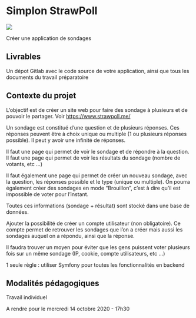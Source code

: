 # Simplon StrawPoll
![](https://i.imgur.com/0CWKflq.png)

Créer une application de sondages

## Livrables
Un dépot Gitlab avec le code source de votre application, ainsi que tous les documents du travail préparatoire

## Contexte du projet
L’objectif est de créer un site web pour faire des sondage à plusieurs et de pouvoir le partager. Voir https://www.strawpoll.me/

Un sondage est constitué d’une question et de plusieurs réponses. Ces réponses peuvent être à choix unique ou multiple (1 ou plusieurs réponses possible). Il peut y avoir une infinité de réponses.

Il faut une page qui permet de voir le sondage et de répondre à la question. Il faut une page qui permet de voir les résultats du sondage (nombre de votants, etc …)

Il faut également une page qui permet de créer un nouveau sondage, avec la question, les réponses possible et le type (unique ou multiple). On pourra également créer des sondages en mode “Brouillon”, c’est à dire qu’il est impossible de voter pour l’instant.

Toutes ces informations (sondage + résultat) sont stocké dans une base de données.

Ajouter la possibilité de créer un compte utilisateur (non obligatoire). Ce compte permet de retrouver les sondages que l’on a créer mais aussi les sondages auquel on a répondu, ainsi que la réponse.

Il faudra trouver un moyen pour éviter que les gens puissent voter plusieurs fois sur un même sondage (IP, cookie, compte utilisateurs, etc …)

1 seule règle : utiliser Symfony pour toutes les fonctionnalités en backend

## Modalités pédagogiques
Travail individuel

A rendre pour le mercredi 14 octobre 2020 - 17h30
